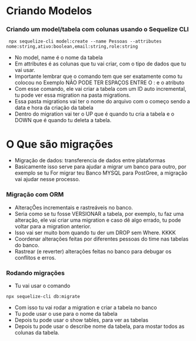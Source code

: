 # Criando Modelos

### Criando um model/tabela com colunas usando o Sequelize CLI

```
 npx sequelize-cli model:create --name Pessoas --attributes nome:string,ativo:boolean,email:string,role:string

```
- No model, name é o nome da tabela
- Em attributes é as colunas que tu vai criar, com o tipo de dados que tu vai usar.
- Importante lembrar que o comando tem que ser exatamente como tu colocou no Exemplo NÃO PODE TER ESPAÇOS ENTRE O : e o atributo
- Com esse comando, ele vai criar a tabela com um ID auto incremental, tu pode ver essa migration na pasta migrations.
- Essa pasta migrations vai ter o nome do arquivo com o começo sendo a data e hora da criação da tabela
- Dentro do migration vai ter o UP que é quando tu cria a tabela e o DOWN que é quando tu deleta a tabela.

# O Que são migrações

- Migração de dados: transferencia de dados entre plataformas
- Basicamente isso serve para ajudar a migrar um banco para outro, por exemplo se tu For migrar teu Banco MYSQL para PostGree, a migração vai ajudar nesse processo.

### Migração com ORM
- AlteraçÕes incrementais e rastreáveis no banco.
- Seria como se tu fosse VERSIONAR a tabela, por exemplo, tu faz uma alteração, ele vai criar uma migration e caso dê algo errado, tu pode voltar para a migration anterior.
- Isso vai ser muito bom quando tu der um DROP sem Where. KKKK
- Coordenar alterações feitas por diferentes pessoas do time nas tabelas do banco.
- Rastrear (e reverter) alterações feitas no banco para debugar os conflitos e erros.

### Rodando migrações
- Tu vai usar o comando
```
npx sequelize-cli db:migrate
```
- Com isso tu vai rodar a migration e criar a tabela no banco
- Tu pode usar o use para o nome da tabela
- Depois tu pode usar o show tables, para ver as tabelas
- Depois tu pode usar o describe nome da tabela, para mostar todos as colunas da tabela.
